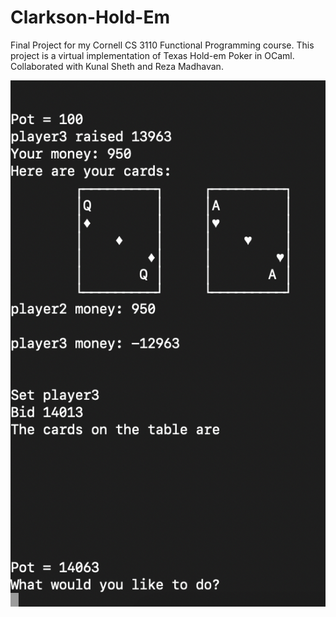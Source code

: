 # Clarkson-Hold-Em

Final Project for my Cornell CS 3110 Functional Programming course. 
This project is a virtual implementation of Texas Hold-em Poker in OCaml. 
Collaborated with Kunal Sheth and Reza Madhavan.


![Terminal-based GUI](/clarksonholdemgui.png)
